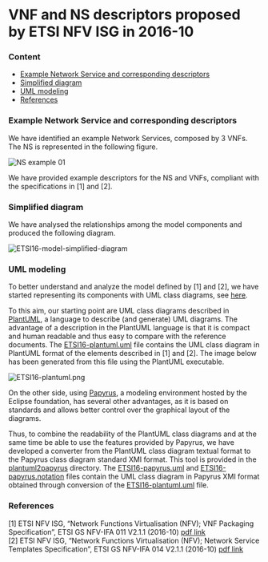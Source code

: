 # VNF and NS descriptors proposed by ETSI NFV ISG in 2016-10

### Content
- [Example Network Service and corresponding descriptors](#example-network-service-and-corresponding-descriptors)
- [Simplified diagram](#simplified-diagram)
- [UML modeling](#uml-modeling)
- [References](#references)

### Example Network Service and corresponding descriptors
We have identified an example Network Services, composed by 3 VNFs. The NS is represented in the following figure.

![NS example 01](https://github.com/superfluidity/RFB/blob/master/ETSI16/images/NS-example-01-ETSI16.png)

We have provided example descriptors for the NS and VNFs, compliant with the specifications in [1] and [2].

### Simplified diagram
We have analysed the relationships among the model components and produced the following diagram.

![ETSI16-model-simplified-diagram](https://github.com/superfluidity/RFB/blob/master/ETSI16/images/ETSI16-overall-simplified-diagram.png)

### UML modeling

To better understand and analyze the model defined by [1] and [2], we have started representing its components with UML class diagrams, see [here](https://github.com/superfluidity/RFB/tree/master/ETSI16/UML).

To this aim, our starting point are UML class diagrams described in [PlantUML](http://plantuml.com/class-diagram), a language to describe (and generate) UML diagrams. The advantage of a description in the PlantUML language is that it is compact and human readable and thus easy to compare with the reference documents. The [ETSI16-plantuml.uml](https://github.com/superfluidity/RFB/tree/master/ETSI16/UML/ETSI16-plantuml.uml) file contains the UML class diagram in PlantUML format of the elements described in [1] and [2]. The image below has been generated from this file using the PlantUML executable.

![ETSI16-plantuml.png](https://github.com/superfluidity/RFB/blob/master/ETSI16/UML/ETSI16-plantuml.png)

On the other side, using [Papyrus](https://eclipse.org/papyrus/), a modeling environment hosted by the Eclipse foundation, has several other advantages, as it is based on standards and allows better control over the graphical layout of the diagrams.

Thus, to combine the readability of the PlantUML class diagrams and at the same time be able to use the features provided by Papyrus, we have developed a converter from the PlantUML class diagram textual format to the Papyrus class diagram standard XMI format. This tool is provided in the [plantuml2papyrus](https://github.com/superfluidity/RFB/tree/master/ETSI16/UML/plantuml2papyrus/) directory.  The [ETSI16-papyrus.uml](https://github.com/superfluidity/RFB/tree/master/ETSI16/UML/ETSI16-papyrus.uml) and [ETSI16-papyrus.notation](https://github.com/superfluidity/RFB/tree/master/ETSI16/UML/ETSI16-papyrus.notation) files contain the UML class diagram in Papyrus XMI format obtained through conversion of the [ETSI16-plantuml.uml](https://github.com/superfluidity/RFB/tree/master/ETSI16/UML/ETSI16-plantuml.uml) file. 

### References
[1] ETSI NFV ISG, “Network Functions Virtualisation (NFV); VNF Packaging Specification”, ETSI GS NFV-IFA 011 V2.1.1 (2016-10) [pdf link](http://www.etsi.org/deliver/etsi_gs/NFV-IFA/001_099/011/02.01.01_60/gs_NFV-IFA011v020101p.pdf)  
[2] ETSI NFV ISG, “Network Functions Virtualisation (NFV); Network Service Templates Specification”, ETSI GS NFV-IFA 014 V2.1.1 (2016-10) [pdf link](http://www.etsi.org/deliver/etsi_gs/NFV-IFA/001_099/014/02.01.01_60/gs_NFV-IFA014v020101p.pdf)
